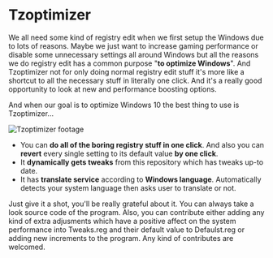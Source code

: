 # Tzoptimizer
We all need some kind of registry edit when we first setup the Windows due to lots of reasons. Maybe we just want to increase gaming performance or disable some unnecessary settings all around Windows but all the reasons we do registry edit has a common purpose "<b>to optimize Windows</b>". And Tzoptimizer not for only doing normal registry edit stuff it's more like a shortcut to all the necessary stuff in literally one click. And it's a really good opportunity to look at new and performance boosting options.

And when our goal is to optimize Windows 10 the best thing to use is Tzoptimizer...

![Tzoptimizer footage](https://imgur.com/G9k0S4M.png)

* You can **do all of the boring registry stuff in one click**. And also you can **revert** every single setting to its default value **by one click**.
* It **dynamically gets tweaks** from this repository which has tweaks up-to date.
* It has **translate service** according to **Windows language**. Automatically detects your system language then asks user to translate or not.

Just give it a shot, you'll be really grateful about it. You can always take a look source code of the program. Also, you can contribute either adding any kind of extra adjusments which have a positive affect on the system performance into Tweaks.reg and their default value to Defaulst.reg or adding new increments to the program. Any kind of contributes are welcomed.
